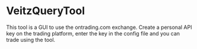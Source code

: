 # VeitzQueryTool
This tool is a GUI to use the ontrading.com exchange. Create a personal API key on the trading platform, enter the key in the config file and you can trade using the tool.
